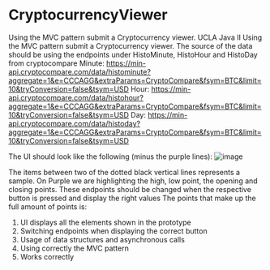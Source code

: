 # CryptocurrencyViewer
Using the MVC pattern submit a Cryptocurrency viewer. UCLA Java II
Using the MVC pattern submit a Cryptocurrency viewer.
The source of the data should be using the endpoints under HistoMinute, HistoHour and HistoDay from cryptocompare
Minute: https://min-api.cryptocompare.com/data/histominute?aggregate=1&e=CCCAGG&extraParams=CryptoCompare&fsym=BTC&limit=10&tryConversion=false&tsym=USD
Hour: https://min-api.cryptocompare.com/data/histohour?aggregate=1&e=CCCAGG&extraParams=CryptoCompare&fsym=BTC&limit=10&tryConversion=false&tsym=USD
Day: https://min-api.cryptocompare.com/data/histoday?aggregate=1&e=CCCAGG&extraParams=CryptoCompare&fsym=BTC&limit=10&tryConversion=false&tsym=USD
 
The UI should look like the following (minus the purple lines):
![image](https://user-images.githubusercontent.com/56135820/177054940-8bedce79-d0cd-4357-8b95-83d344b65047.png)

  
The items between two of the dotted black vertical lines represents a sample. On Purple we are highlighting the high, low point, the opening and closing points.
These endpoints should be changed when the respective button is pressed and display the right values
The points that make up the full amount of points is:
1.	UI displays all the elements shown in the prototype
2.	Switching endpoints when displaying the correct button
3.	Usage of data structures and asynchronous calls
4.	Using correctly the MVC pattern
5.	Works correctly
